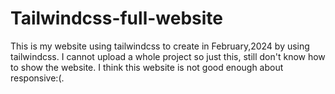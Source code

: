 # Tailwindcss-full-website
This is my website using tailwindcss to create in February,2024 by using tailwindcss. I cannot upload a whole project so just this, still don't know how to show the website. I think this website is not good enough about responsive:(.
